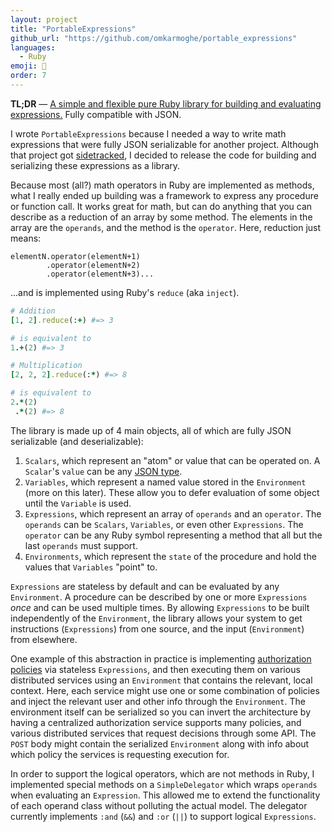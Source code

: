 ```yaml
---
layout: project
title: "PortableExpressions"
github_url: "https://github.com/omkarmoghe/portable_expressions"
languages:
  - Ruby
emoji: 🍱
order: 7
---
```


**TL;DR** &mdash; [A simple and flexible pure Ruby library for building and evaluating expressions.](https://github.com/omkarmoghe/portable_expressions) Fully compatible with JSON.

I wrote `PortableExpressions` because I needed a way to write math expressions that were fully JSON serializable for another project. Although that project got [sidetracked](https://www.commitstrip.com/en/2014/11/25/west-side-project-story), I decided to release the code for building and serializing these expressions as a library.

Because most (all?) math operators in Ruby are implemented as methods, what I really ended up building was a framework to express any procedure or function call. It works great for math, but can do anything that you can describe as a reduction of an array by some method. The elements in the array are the `operands`, and the method is the `operator`. Here, reduction just means:

```
elementN.operator(elementN+1)
        .operator(elementN+2)
        .operator(elementN+3)...
```

...and is implemented using Ruby's `reduce` (aka `inject`).

```ruby
# Addition
[1, 2].reduce(:+) #=> 3

# is equivalent to
1.+(2) #=> 3

# Multiplication
[2, 2, 2].reduce(:*) #=> 8

# is equivalent to
2.*(2)
 .*(2) #=> 8
```

The library is made up of 4 main objects, all of which are fully JSON serializable (and deserializable):

1. `Scalars`, which represent an "atom" or value that can be operated on. A `Scalar`'s `value` can be any [JSON type](https://www.w3schools.com/js/js_json_datatypes.asp).
1. `Variables`, which represent a named value stored in the `Environment` (more on this later). These allow you to defer evaluation of some object until the `Variable` is used.
1. `Expressions`, which represent an array of `operands` and an `operator`. The `operands` can be `Scalars`, `Variables`, or even other `Expressions`. The `operator` can be any Ruby symbol representing a method that all but the last `operands` must support.
1. `Environments`, which represent the `state` of the procedure and hold the values that `Variables` "point" to.

`Expressions` are stateless by default and can be evaluated by any `Environment`. A procedure can be described by one or more `Expressions` _once_ and can be used multiple times. By allowing `Expressions` to be built independently of the `Environment`, the library allows your system to get instructions (`Expressions`) from one source, and the input (`Environment`) from elsewhere.

One example of this abstraction in practice is implementing [authorization policies](https://github.com/omkarmoghe/portable_expressions#authorization-policies) via stateless `Expressions`, and then executing them on various distributed services using an `Environment` that contains the relevant, local context. Here, each service might use one or some combination of policies and inject the relevant user and other info through the `Environment`. The environment itself can be serialized so you can invert the architecture by having a centralized authorization service supports many policies, and various distributed services that request decisions through some API. The `POST` body might contain the serialized `Environment` along with info about which policy the services is requesting execution for.

In order to support the logical operators, which are not methods in Ruby, I implemented special methods on a `SimpleDelegator` which wraps `operands` when evaluating an `Expression`. This allowed me to extend the functionality of each operand class without polluting the actual model. The delegator currently implements `:and` (`&&`) and `:or` (`||`) to support logical `Expressions`.
